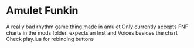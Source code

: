 # Amulet Funkin
A really bad rhythm game thing made in amulet
Only currently accepts FNF charts in the mods folder. expects an Inst and Voices besides the chart
Check play.lua for rebinding buttons 